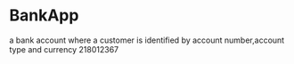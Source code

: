 # BankApp
a bank account where a customer is identified by account number,account type and currency
218012367

